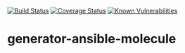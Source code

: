 [![Build Status](https://travis-ci.com/Aaron-K-T-Berry/generator-ansible-molecule.svg?branch=master)](https://travis-ci.com/Aaron-K-T-Berry/generator-ansible-molecule)
[![Coverage Status](https://coveralls.io/repos/github/Aaron-K-T-Berry/generator-ansible-molecule/badge.svg?branch=master)](https://coveralls.io/github/Aaron-K-T-Berry/generator-ansible-molecule?branch=master)
[![Known Vulnerabilities](https://snyk.io/test/github/Aaron-K-T-Berry/generator-ansible-molecule/badge.svg)](https://snyk.io/test/github/Aaron-K-T-Berry/generator-ansible-molecule)
# generator-ansible-molecule

<!-- TODO [OPTS] Add option to specify path of install -->
<!-- TODO [OPTS] Print out all options after yo message -->
<!-- TODO [CICD] Add more ci cd options aim for all free ones-->
<!-- TODO [TESTS] Split up tests more logically -->
<!-- TODO [CLEANUP] Refactor generator to be more compact -->
<!-- TODO [CLEANUP] Prompts var name -->
<!-- TODO [REPO] Write read me -->
